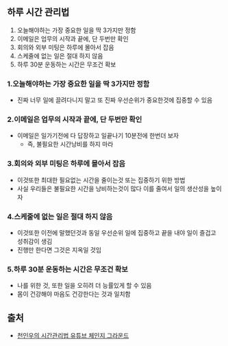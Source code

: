 ## 하루 시간 관리법
1. 오늘해야하는 가장 중요한 일을 딱 3가지만 정함
2. 이메일은 업무의 시작과 끝에, 단 두번만 확인
3. 회의와 외부 미팅은 하루에 몰아서 잡음
4. 스케줄에 없는 일은 절대 하지 않음
5. 하루 30분 운동하는 시간은 무조건 확보

### 1.오늘해야하는 가장 중요한 일을 딱 3가지만 정함
- 진짜 너무 일에 끌려다니지 말고 또 진짜 우선순위가 중요한것에 집중할 수 있음
### 2.이메일은 업무의 시작과 끝에, 단 두번만 확인
- 이메일은 일가기전에 다 답장하고 일끝나기 10분전에 한번더 보자
  - 즉, 불필요한 시간낭비를 하지 마라
### 3.회의와 외부 미팅은 하루에 몰아서 잡음
- 이것또한 최대한 필요없는 시간을 줄이는것 또는 집중하기 위한 방법
- 사실 우리들은 불필요한 시간을 낭비하는것이 많다 이를 줄여서 일의 생산성을 높이자
### 4.스케줄에 없는 일은 절대 하지 않음
- 이것또한 이전에 말했던것과 동일 우선순위 일에 집중하고 끝을 내야 일이 즐겁고 성취감이 생김
- 진행만 한다면 그것은 지옥일 것임
### 5.하루 30분 운동하는 시간은 무조건 확보
- 나를 위한 것, 또한 일을 오히려 더 능률있게 할 수 있음
- 몸이 건강해야 마음도 건강한다는 것과 일치함
## 출처
- [천인우의 시간관리법 유튜브 체인지 그라운드](https://www.youtube.com/watch?v=3wFJmDqoVX8) 
